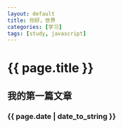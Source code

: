 ```yaml
---
layout: default
title: 你好，世界
categories: [学习]
tags: [study, javascript]
---
```


# {{ page.title }}

## 我的第一篇文章

### {{ page.date | date_to_string }}


